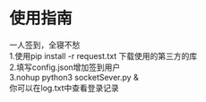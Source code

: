 # 使用指南
一人签到，全寝不愁  
1.使用pip install -r request.txt 下载使用的第三方的库  
2.填写config.json增加签到用户  
3.nohup python3 socketSever.py &   
你可以在log.txt中查看登录记录
